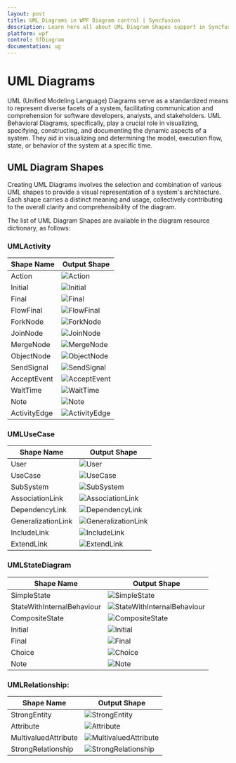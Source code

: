 ```yaml
---
layout: post
title: UML Diagrams in WPF Diagram control | Syncfusion
description: Learn here all about UML Diagram Shapes support in Syncfusion WPF Diagram (SfDiagram) control, its elements and more.
platform: wpf
control: SfDiagram
documentation: ug
---
```


# UML Diagrams

UML (Unified Modeling Language) Diagrams serve as a standardized means to represent diverse facets of a system, facilitating communication and comprehension for software developers, analysts, and stakeholders. UML Behavioral Diagrams, specifically, play a crucial role in visualizing, specifying, constructing, and documenting the dynamic aspects of a system. They aid in visualizing and determining the model, execution flow, state, or behavior of the system at a specific time.

## UML Diagram Shapes

Creating UML Diagrams involves the selection and combination of various UML shapes to provide a visual representation of a system's architecture. Each shape carries a distinct meaning and usage, collectively contributing to the overall clarity and comprehensibility of the diagram.

The list of UML Diagram Shapes are available in the diagram resource dictionary, as follows:

### UMLActivity

| Shape Name | Output Shape |
|---|---|
| Action | ![Action](UMLShapes_Images\Action.PNG) |
| Initial | ![Initial](UMLShapes_Images\Initial.PNG) |
| Final| ![Final](UMLShapes_Images\Final.PNG) |
| FlowFinal | ![FlowFinal](UMLShapes_Images\FlowFinal.PNG) |
| ForkNode | ![ForkNode](UMLShapes_Images\ForkNode.PNG) |
| JoinNode | ![JoinNode](UMLShapes_Images\JoinNode.PNG) |
| MergeNode | ![MergeNode](UMLShapes_Images\MergeNode.PNG) |
| ObjectNode | ![ObjectNode](UMLShapes_Images\ObjectNode.PNG) |
| SendSignal |![SendSignal](UMLShapes_Images\SendSignal.PNG) |
| AcceptEvent | ![AcceptEvent](UMLShapes_Images\AcceptEvent.PNG)|
| WaitTime | ![WaitTime](UMLShapes_Images\WaitTime.PNG)|
| Note | ![Note](UMLShapes_Images\Note.PNG)|
| ActivityEdge | ![ActivityEdge](UMLShapes_Images\ActivityEdge.PNG)|

### UMLUseCase

| Shape Name | Output Shape |
|---|---|
| User | ![User](UMLShapes_Images\User.PNG)|
| UseCase | ![UseCase](UMLShapes_Images\UseCase.PNG)|
| SubSystem | ![SubSystem](UMLShapes_Images\SubSystem.PNG)|
| AssociationLink | ![AssociationLink](UMLShapes_Images\AssociationLink.PNG)|
| DependencyLink | ![DependencyLink](UMLShapes_Images\DependencyLink.PNG)|
| GeneralizationLink| ![GeneralizationLink](UMLShapes_Images\GeneralizationLink.PNG)|
| IncludeLink | ![IncludeLink](UMLShapes_Images\IncludeLink.PNG)|
| ExtendLink | ![ExtendLink](UMLShapes_Images\ExtendLink.PNG)|

### UMLStateDiagram

| Shape Name | Output Shape |
|---|---|
| SimpleState | ![SimpleState](UMLShapes_Images\SimpleState.PNG)|
| StateWithInternalBehaviour| ![StateWithInternalBehaviour](UMLShapes_Images\StateWithInternalBehaviour.PNG)|
| CompositeState | ![CompositeState](UMLShapes_Images\CompositeState.PNG)|
| Initial | ![Initial](UMLShapes_Images\Initial.PNG)|
| Final | ![Final](UMLShapes_Images\Final.PNG)|
| Choice| ![Choice](UMLShapes_Images\Choice.PNG)|
| Note | ![Note](UMLShapes_Images\Note.PNG)|

### UMLRelationship:
| Shape Name | Output Shape |
|---|---|
| StrongEntity | ![StrongEntity](UMLShapes_Images\StrongEntity.PNG)|
| Attribute | ![Attribute](UMLShapes_Images\Attribute.PNG)|
| MultivaluedAttribute | ![MultivaluedAttribute](UMLShapes_Images\MultivaluedAttribute.PNG)|
| StrongRelationship | ![StrongRelationship](UMLShapes_Images\StrongRelationship.PNG)|
